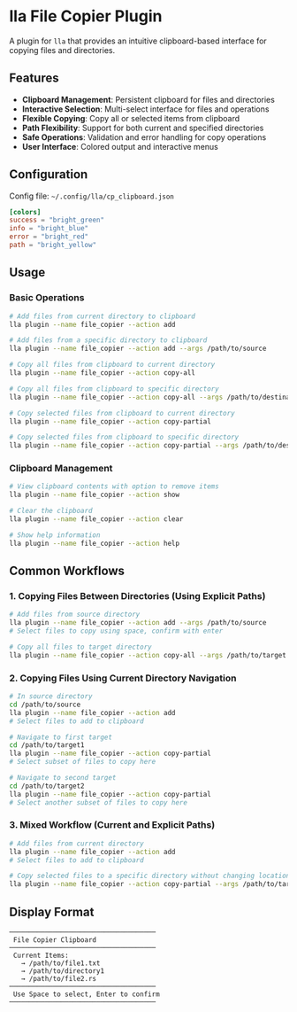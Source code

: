 # lla File Copier Plugin

A plugin for `lla` that provides an intuitive clipboard-based interface for copying files and directories.

## Features

- **Clipboard Management**: Persistent clipboard for files and directories
- **Interactive Selection**: Multi-select interface for files and operations
- **Flexible Copying**: Copy all or selected items from clipboard
- **Path Flexibility**: Support for both current and specified directories
- **Safe Operations**: Validation and error handling for copy operations
- **User Interface**: Colored output and interactive menus

## Configuration

Config file: `~/.config/lla/cp_clipboard.json`

```toml
[colors]
success = "bright_green"
info = "bright_blue"
error = "bright_red"
path = "bright_yellow"
```

## Usage

### Basic Operations

```bash
# Add files from current directory to clipboard
lla plugin --name file_copier --action add

# Add files from a specific directory to clipboard
lla plugin --name file_copier --action add --args /path/to/source

# Copy all files from clipboard to current directory
lla plugin --name file_copier --action copy-all

# Copy all files from clipboard to specific directory
lla plugin --name file_copier --action copy-all --args /path/to/destination

# Copy selected files from clipboard to current directory
lla plugin --name file_copier --action copy-partial

# Copy selected files from clipboard to specific directory
lla plugin --name file_copier --action copy-partial --args /path/to/destination
```

### Clipboard Management

```bash
# View clipboard contents with option to remove items
lla plugin --name file_copier --action show

# Clear the clipboard
lla plugin --name file_copier --action clear

# Show help information
lla plugin --name file_copier --action help
```

## Common Workflows

### 1. Copying Files Between Directories (Using Explicit Paths)

```bash
# Add files from source directory
lla plugin --name file_copier --action add --args /path/to/source
# Select files to copy using space, confirm with enter

# Copy all files to target directory
lla plugin --name file_copier --action copy-all --args /path/to/target
```

### 2. Copying Files Using Current Directory Navigation

```bash
# In source directory
cd /path/to/source
lla plugin --name file_copier --action add
# Select files to add to clipboard

# Navigate to first target
cd /path/to/target1
lla plugin --name file_copier --action copy-partial
# Select subset of files to copy here

# Navigate to second target
cd /path/to/target2
lla plugin --name file_copier --action copy-partial
# Select another subset of files to copy here
```

### 3. Mixed Workflow (Current and Explicit Paths)

```bash
# Add files from current directory
lla plugin --name file_copier --action add
# Select files to add to clipboard

# Copy selected files to a specific directory without changing location
lla plugin --name file_copier --action copy-partial --args /path/to/target
```

## Display Format

```
─────────────────────────────────────
 File Copier Clipboard
─────────────────────────────────────
 Current Items:
   → /path/to/file1.txt
   → /path/to/directory1
   → /path/to/file2.rs
─────────────────────────────────────
 Use Space to select, Enter to confirm
─────────────────────────────────────
```
